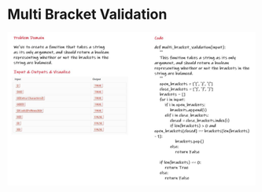 # Multi Bracket Validation

![multi_bracket_validation](../../../assests/multi_bracket_validation.JPG)